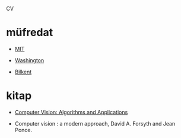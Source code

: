 CV

# müfredat

- [MIT](http://people.csail.mit.edu/torralba/courses/6.869/6.869.computervision.htm)

- [Washington](http://www.cs.washington.edu/education/courses/cse455/10wi/)

- [Bilkent](http://www.cs.bilkent.edu.tr/~duygulu/Courses/CS554/index.html)

# kitap

- [Computer Vision: Algorithms and Applications](http://szeliski.org/Book/)

- Computer vision : a modern approach, David A. Forsyth and Jean Ponce.
